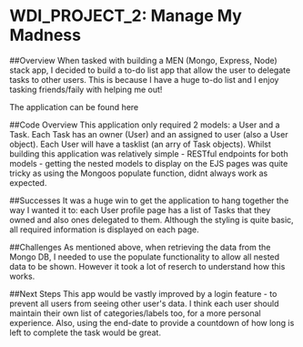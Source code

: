 # WDI\_PROJECT\_2: Manage My Madness

##Overview
When tasked with building a MEN (Mongo, Express, Node) stack app, I decided to build a to-do list app that allow the user to delegate tasks to other users. This is because I have a huge to-do list and I enjoy tasking friends/faily with helping me out!

The application can be found here

##Code Overview
This application only required 2 models: a User and a Task. Each Task has an owner (User) and an assigned to user (also a User object). Each User will have a tasklist (an arry of Task objects). Whilst building this application was relatively simple  - RESTful endpoints for both models - getting the nested models to display on the EJS pages was quite tricky as using the Mongoos populate function, didnt always work as expected.

##Successes
It was a huge win to get the application to hang together the way I wanted it to: each User profile page has a list of Tasks that they owned and also ones delegated to them. Although the styling is quite basic, all required information is displayed on each page.

##Challenges
As mentioned above, when retrieving the data from the Mongo DB, I needed to use the populate functionality to allow all nested data to be shown. However it took a lot of reserch to understand how this works.
 
##Next Steps
This app would be vastly improved by a login feature - to prevent all users from seeing other user's data. I think each user should maintain their own list of categories/labels too, for a more personal experience. Also, using the end-date to provide a countdown of how long is left to complete the task would be great.
